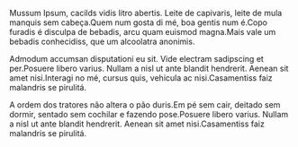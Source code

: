 Mussum Ipsum, cacilds vidis litro abertis. Leite de capivaris, leite de mula manquis sem cabeça.Quem num gosta di mé, boa gentis num é.Copo furadis é disculpa de bebadis, arcu quam euismod magna.Mais vale um bebadis conhecidiss, que um alcoolatra anonimis.

Admodum accumsan disputationi eu sit. Vide electram sadipscing et per.Posuere libero varius. Nullam a nisl ut ante blandit hendrerit. Aenean sit amet nisi.Interagi no mé, cursus quis, vehicula ac nisi.Casamentiss faiz malandris se pirulitá.

A ordem dos tratores não altera o pão duris.Em pé sem cair, deitado sem dormir, sentado sem cochilar e fazendo pose.Posuere libero varius. Nullam a nisl ut ante blandit hendrerit. Aenean sit amet nisi.Casamentiss faiz malandris se pirulitá.